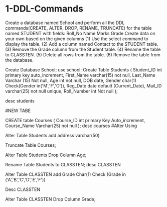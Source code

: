 # 1-DDL-Commands 

Create a database named School and perform all the DDL commands(CREATE, ALTER, DROP, RENAME, TRUNCATE) for the table named STUDENT with fields: Roll_No Name Marks Grade Create data on your own based on the given columns (1) Use the select command to display the table. (2) Add a column named Contact to the STUDENT table. (3) Remove the Grade column from the Student table. (4) Rename the table to CLASSTEN. (5) Delete all rows from the table. (6) Remove the table from the database.

Create Database School;
use school;
Create Table Students (
Student_ID int primary key auto_increment,
First_Name varchar(15) not null,
Last_Name Varchar (15) Not null,
Age int not null,
DOB date,
Gender char(1) Check(Gender in('M','F','O')),
Reg_Date date default (Current_Date),
Mail_ID varchar(25) not null unique,
Roll_Number int Not null
);

desc students


#NEW TABE

CREATE table Courses (
Course_ID int primary Key Auto_increment,
Course_Name Varchar(25) not null
);
desc courses
#Alter Using 

Alter Table Students 
add address varchar(50) 

Truncate Table Courses;

  Alter Table Students Drop Column Age;
  
  Rename Table Students to CLASSTEN;
  desc CLASSTEN
  
  Alter Table CLASSTEN add Grade Char(1) Check (Grade in ('A','B','C','D','E','F'))
 
 Desc CLASSTEN
 
 Alter Table CLASSTEN Drop Column Grade;
